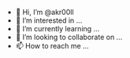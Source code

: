 - 👋 Hi, I’m @akr00ll
- 👀 I’m interested in ...
- 🌱 I’m currently learning ...
- 💞️ I’m looking to collaborate on ...
- 📫 How to reach me ...

<!---
akr00ll/akr00ll is a ✨ special ✨ repository because its `README.md` (this file) appears on your GitHub profile.
You can click the Preview link to take a look at your changes.
--->
